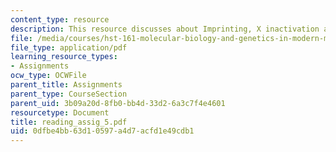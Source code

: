 ```yaml
---
content_type: resource
description: This resource discusses about Imprinting, X inactivation and Epigenetics.
file: /media/courses/hst-161-molecular-biology-and-genetics-in-modern-medicine-fall-2007/0dfbe4bb63d10597a4d7acfd1e49cdb1_reading_assig_5.pdf
file_type: application/pdf
learning_resource_types:
- Assignments
ocw_type: OCWFile
parent_title: Assignments
parent_type: CourseSection
parent_uid: 3b09a20d-8fb0-bb4d-33d2-6a3c7f4e4601
resourcetype: Document
title: reading_assig_5.pdf
uid: 0dfbe4bb-63d1-0597-a4d7-acfd1e49cdb1
---
```


